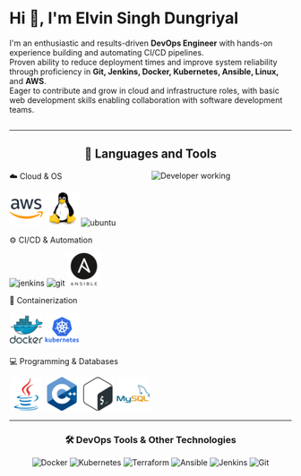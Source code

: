 <div style="display: flex; align-items: center; justify-content: space-between;">
  <div>
    <h1>Hi 👋, I'm Elvin Singh Dungriyal</h1>
    <p>
      I'm an enthusiastic and results-driven <b>DevOps Engineer</b> with hands-on experience building and automating CI/CD pipelines.<br/>
      Proven ability to reduce deployment times and improve system reliability through proficiency in <b>Git, Jenkins, Docker, Kubernetes, Ansible, Linux,</b> and <b>AWS</b>.<br/>
      Eager to contribute and grow in cloud and infrastructure roles, with basic web development skills enabling collaboration with software development teams.
    </p>
  </div>
 
</div>

<hr/>

<h2 align="center">🚀 Languages and Tools</h2>

<img src="https://camo.githubusercontent.com/4b255b645e6a0b2f085585ff5a9c7d1931fbef3063b41958ec7ae31f09e4c473/68747470733a2f2f61737465722e636c6f75642f77702d636f6e74656e742f75706c6f6164732f323032322f31312f636f6d70696c696e672d636f64652e676966" alt="Developer working" width="250" align="right"/>

☁️ Cloud & OS  
<p>
  <img src="https://raw.githubusercontent.com/devicons/devicon/master/icons/amazonwebservices/amazonwebservices-original-wordmark.svg" alt="aws" width="60" height="60"/>
  <img src="https://raw.githubusercontent.com/devicons/devicon/master/icons/linux/linux-original.svg" alt="linux" width="60" height="60"/>
  <img src="https://logos-world.net/wp-content/uploads/2022/04/Ubuntu-Symbol.png" alt="ubuntu" width="120" height="60"/>
</p>
 

 ⚙️ CI/CD & Automation  
<p>
  <img src="https://www.vectorlogo.zone/logos/jenkins/jenkins-icon.svg" alt="jenkins" width="60" height="60"/>
  <img src="https://www.vectorlogo.zone/logos/git-scm/git-scm-icon.svg" alt="git" width="60" height="60"/>
  <img src="https://raw.githubusercontent.com/devicons/devicon/master/icons/ansible/ansible-original-wordmark.svg" alt="ansible" width="60" height="60"/>
</p>

 🚛 Containerization  
<p>
  <img src="https://raw.githubusercontent.com/devicons/devicon/master/icons/docker/docker-original-wordmark.svg" alt="docker" width="60" height="60"/>
  <img src="https://raw.githubusercontent.com/devicons/devicon/master/icons/kubernetes/kubernetes-plain-wordmark.svg" alt="kubernetes" width="60" height="60"/>
</p>

 💻 Programming & Databases  
<p>
  <img src="https://raw.githubusercontent.com/devicons/devicon/master/icons/java/java-original.svg" alt="java" width="60" height="60"/>
  <img src="https://raw.githubusercontent.com/devicons/devicon/master/icons/cplusplus/cplusplus-original.svg" alt="cplusplus" width="60" height="60"/>
  <img src="https://raw.githubusercontent.com/devicons/devicon/master/icons/bash/bash-original.svg" alt="bash" width="60" height="60"/>
  <img src="https://raw.githubusercontent.com/devicons/devicon/master/icons/mysql/mysql-original-wordmark.svg" alt="sql" width="60" height="60"/>
</p>

<hr/>

<h3 align="center">🛠️ DevOps Tools & Other Technologies</h3>
<p align="center">
  <img src="https://img.shields.io/badge/Docker-2496ED?style=for-the-badge&logo=docker&logoColor=white" alt="Docker"/>
  <img src="https://img.shields.io/badge/Kubernetes-326CE5?style=for-the-badge&logo=kubernetes&logoColor=white" alt="Kubernetes"/>
  <img src="https://img.shields.io/badge/Terraform-7B42BC?style=for-the-badge&logo=terraform&logoColor=white" alt="Terraform"/>
  <img src="https://img.shields.io/badge/Ansible-EE0000?style=for-the-badge&logo=ansible&logoColor=white" alt="Ansible"/>
  <img src="https://img.shields.io/badge/Jenkins-2C5263?style=for-the-badge&logo=jenkins&logoColor=white" alt="Jenkins"/>
  <img src="https://img.shields.io/badge/Git-F05032?style=for-the-badge&logo=git&logoColor=white" alt="Git"/>
</p>


